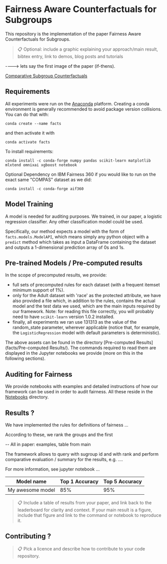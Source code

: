 # Fairness Aware Counterfactuals for Subgroups

This repository is the implementation of the paper Fairness Aware Counterfactuals for Subgroups.

>📋  Optional: include a graphic explaining your approach/main result, bibtex entry, link to demos, blog posts and tutorials

----> lets say the first image of the paper (if-thens).

[Comparative Subgroup Counterfactuals]()

## Requirements

All experiments were run on the [Anaconda](https://www.anaconda.com/) platform. Creating a conda environment is generally recommended to avoid package version collisions. You can do that with:

```setup
conda create --name facts 
```

and then activate it with

```setup
conda activate facts
```

 To install requirements:

```setup
conda install -c conda-forge numpy pandas scikit-learn matplotlib mlxtend omnixai xgboost notebook
```

Optional Dependency on IBM Fairness 360 if you would like to run on the exact same "COMPAS" dataset as we did:

```setup
conda install -c conda-forge aif360
```


## Model Training

A model is needed for auditing purposes. We trained, in our paper, a logistic regression classifier. Any other classification model could be used.

Specifically, our method expects a model with the form of `facts.models.ModelAPI`, which means simply any python object with a `predict` method which takes as input a DataFrame containing the dataset and outputs a 1-dimensional prediction array of 0s and 1s.



## Pre-trained Models / Pre-computed results

In the scope of precomputed results, we provide:
- full sets of precomputed rules for each dataset (with a frequent itemset minimum support of 1%).
- only for the Adult dataset with 'race' as the protected attribute, we have also provided a file which, in addition to the rules, contains the actual model and the test data we used, which are the main inputs required by our framework. Note: for reading this file correctly, you will probably need to have `scikit-learn` version 1.0.2 installed.
- finally, all experiments we ran use 131313 as the value of the random_state parameter, wherever applicable (notice that, for example, the `LogisticRegression` model with default parameters is deterministic).

The above assets can be found in the directory [Pre-computed Results](facts/Pre-computed Results/). The commands required to read them are displayed in the Jupyter notebooks we provide (more on this in the following sections).

## Auditing for Fairness

We provide notebooks with examples and detailed instructions of how our framework can be used in order to audit fairness. All these reside in the [Notebooks](facts/Νotebooks/) directory.

## Results ?

We have implemented the rules for definitions of fairness ...

According to these, we rank the groups and the first 

-- All in paper: examples, table from main

 The framework allows to query with sugroup id and with rank and perform comparative evaluation / summary for the results, e.g. ....

For more information, see jupyter notebook ...

| Model name         | Top 1 Accuracy  | Top 5 Accuracy |
| ------------------ |---------------- | -------------- |
| My awesome model   |     85%         |      95%       |

>📋  Include a table of results from your paper, and link back to the leaderboard for clarity and context. If your main result is a figure, include that figure and link to the command or notebook to reproduce it. 


## Contributing ?

>📋  Pick a licence and describe how to contribute to your code repository. 
